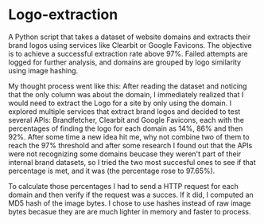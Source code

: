 # Logo-extraction
A Python script that takes a dataset of website domains and extracts their brand logos using services like Clearbit or Google Favicons. The objective is to achieve a successful extraction rate above 97%. Failed attempts are logged for further analysis, and domains are grouped by logo similarity using image hashing.

My thought process went like this: After reading the dataset and noticing that the only column was about the domain, I immediately realized that I would need to extract the Logo for a site by only using the domain. I explored multiple services that extract brand logos and decided to test several APIs: Brandfetcher, Clearbit and Google Favicons, each with the percentages of finding the logo for each domain as 14%, 86% and then 92%. After some time a new idea hit me, why not combine two of them to reach the 97% threshold and after some research I found out that the APIs were not recognizing some domains beucase they weren't part of their internal brand datasets, so I tried the two most succesful ones to see if that percentage is met, and it was (the percentage rose to 97.65%).

To calculate those percentages I had to send a HTTP request for each domain and then verify if the request was a succes. If it did, I computed an MD5 hash of the image bytes. I chose to use hashes instead of raw image bytes becasue they are are much lighter in memory and faster to process.
